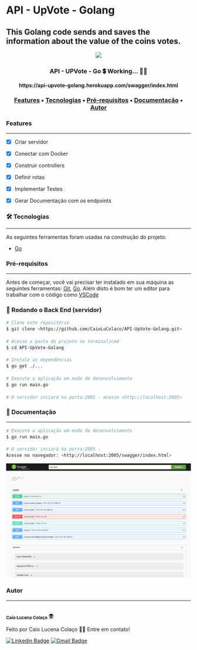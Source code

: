 # API - UpVote - Golang
## This Golang code sends and saves the information about the value of the coins votes.

<div align="center">
  <img src="https://img.shields.io/static/v1?label=Go&message=1.19.1&color=7159c1&style=for-the-badge&logo=Go"/>
</div>

<h3 align="center"> 
	  API - UPVote - Go 💲 Working...  👨‍💻
</h3>

<h4 align="center"> 
	https://api-upvote-golang.herokuapp.com/swagger/index.html
</h4>

<h3 align="center">
 <a href="#features">Features</a> •
 <a href="#-tecnologias">Tecnologias</a> • 
 <a href="#Pré-requisitos">Pré-requisitos</a> • 
 <a href="#-Documentação">Documentação</a> • 
 <a href="#autor">Autor</a>
</h3>

### Features
---

- [x] Criar servidor
- [x] Conectar com Docker
- [x] Construir controllers
- [x] Definir rotas
- [x] Implementar Testes
- [x] Gerar Documentação com os endpoints


### 🛠 Tecnologias
---


As seguintes ferramentas foram usadas na construção do projeto:

- [Go](https://go.dev/doc/)


### Pré-requisitos
---

Antes de começar, você vai precisar ter instalado em sua máquina as seguintes ferramentas:
[Git](https://git-scm.com), [Go](https://go.dev/doc/). 
Além disto é bom ter um editor para trabalhar com o código como [VSCode](https://code.visualstudio.com/)

### 🎲 Rodando o Back End (servidor)

```bash
# Clone este repositório
$ git clone <https://github.com/CaioLuColaco/API-UpVote-Golang.git>

# Acesse a pasta do projeto no terminal/cmd
$ cd API-UpVote-Golang

# Instale as dependências
$ go get ./...

# Execute a aplicação em modo de desenvolvimento
$ go run main.go

# O servidor inciará na porta:2005 - acesse <http://localhost:2005>

```

### 📒 Documentação
---
```bash
# Execute a aplicação em modo de desenvolvimento
$ go run main.go

# O servidor inciará na porta:2005 - 
Acesse no navegador: <http://localhost:2005/swagger/index.html>

```
![Documentação dos Endpoints](assets/Documentation.png)

### Autor
---

<a href="https://github.com/CaioLuColaco">
 <img style="border-radius: 50%;" src="https://avatars.githubusercontent.com/u/92800332?v=4" width="100px;" alt=""/>
 <br />
 <sub><b>Caio Lucena Colaço</b></sub></a> <a href="https://www.instagram.com/caio_colaco/" title="Contato">👽</a>


Feito por Caio Lucena Colaço 👋🏽 Entre em contato!

[![Linkedin Badge](https://img.shields.io/badge/-caiolucenacolaco-blue?style=flat-square&logo=Linkedin&logoColor=white&link=https://www.linkedin.com/in/caiolucenacolaco/)](https://www.linkedin.com/in/caiolucenacolaco/) 
[![Gmail Badge](https://img.shields.io/badge/-caio.lcolaco@gmail.com-c14438?style=flat-square&logo=Gmail&logoColor=white&link=mailto:caio.lcolaco@gmail.com)](mailto:caio.lcolaco@gmail.com)

